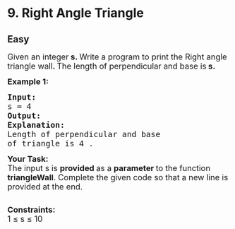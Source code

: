 # 9. Right Angle Triangle
## Easy 
<div class="problem-statement">
                <p></p><p><span style="font-size:18px">Given an integer<strong>&nbsp;s</strong><strong>. </strong>Write a program to print the Right angle triangle wall<strong>. </strong>The length&nbsp;of&nbsp;perpendicular and base&nbsp;is<strong> s.&nbsp;</strong></span></p>

<p><span style="font-size:18px"><strong>Example 1:</strong> <strong> </strong></span></p>

<pre><span style="font-size:18px"><strong>Input:</strong>
s = 4
<strong>Output:
</strong><img alt="" src="https://media.geeksforgeeks.org/wp-content/uploads/20200821111155/Screenshotfrom20200821090825-270x300.png" class="img-responsive">
<strong>Explanation:</strong>
Length of perpendicular and base
of triangle is 4 .</span></pre>

<p><span style="font-size:18px"><strong>Your Task:</strong><br>
The input s is <strong>provided </strong>as a <strong>parameter </strong>to the function <strong>triangleWall</strong>. Complete the given code so that a new line is provided at the end.</span><br>
&nbsp;</p>

<p><span style="font-size:18px"><strong>Constraints:</strong><br>
1 ≤ s ≤ 10</span></p>
 <p></p>
            </div>